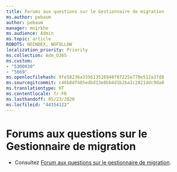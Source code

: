 ```yaml
---
title: Forums aux questions sur le Gestionnaire de migration
ms.author: pebaum
author: pebaum
manager: mnirkhe
ms.audience: Admin
ms.topic: article
ROBOTS: NOINDEX, NOFOLLOW
localization_priority: Priority
ms.collection: Adm_O365
ms.custom:
- "5300030"
- "5669"
ms.openlocfilehash: 9fe58236a335613526948f87225e770e512a37d8
ms.sourcegitcommit: c46b8df485edbd13e8bb4d1b2ba1c2821ddc9da0
ms.translationtype: HT
ms.contentlocale: fr-FR
ms.lasthandoff: 05/23/2020
ms.locfileid: "44354122"
---
```

# <a name="migration-manager-faq"></a>Forums aux questions sur le Gestionnaire de migration

- Consultez [Forum aux questions sur le gestionnaire de migration](https://docs.microsoft.com/sharepointmigration/mm-faqs).

